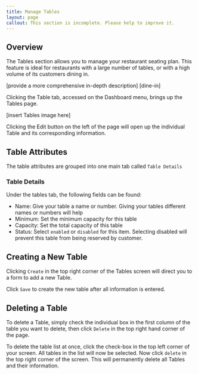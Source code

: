 ```yaml
---
title: Manage Tables
layout: page
callout: This section is incomplete. Please help to improve it.
---
```


## Overview

The Tables section allows you to manage your restaurant seating plan. This feature is ideal for restaurants with a large number of tables, or with a high volume of its customers dining in.

[provide a more comprehensive in-depth description] [dine-in]

Clicking the Table tab, accessed on the Dashboard menu, brings up the Tables page. 

[insert Tables image here]

Clicking the Edit button on the left of the page will open up the individual Table and its corresponding information.

## Table Attributes

The table attributes are grouped into one main tab called `Table Details`

### Table Details

Under the tables tab, the following fields can be found:

- Name: Give your table a name or number. Giving your tables different names or numbers will help 
- Minimum: Set the minimum capacity for this table
- Capacity: Set the total capacity of this table
- Status: Select `enabled` or `disabled` for this item. Selecting disabled will prevent this table from being reserved by customer.

## Creating a New Table

Clicking `Create` in the top right corner of the Tables screen will direct you to a form to add a new Table. 

Click `Save` to create the new table after all information is entered.

## Deleting a Table

To delete a Table, simply check the individual box in the first column of the table you want to delete, then click `Delete` in the top right hand corner of the page.
 
To delete the table list at once, click the check-box in the top left corner of your screen. All tables in the list will now be selected. Now click `delete` in the top right corner of the screen. This will permanently delete all Tables and their information.